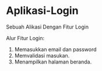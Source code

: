 # Aplikasi-Login
Sebuah Alikasi Dengan Fitur Login

Alur Fitur Login:
1. Memasukkan email dan password
2. Memvalidasi masukan.
3. Menampilkan halaman beranda.
